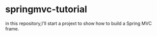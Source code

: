# springmvc-tutorial
in this repository,I'll start a projext to show how to build a Spring MVC frame.
